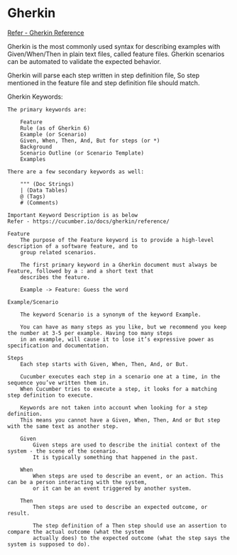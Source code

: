 # Gherkin 

[Refer - Gherkin Reference](https://cucumber.io/docs/gherkin/reference/)

Gherkin is the most commonly used syntax for describing examples with Given/When/Then in plain text files, called feature files. 
Gherkin scenarios can be automated to validate the expected behavior.

Gherkin will parse each step written in step definition file, So step mentioned in the feature file and step definition file 
should match.

Gherkin Keywords:

    The primary keywords are:
    
        Feature
        Rule (as of Gherkin 6)
        Example (or Scenario)
        Given, When, Then, And, But for steps (or *)
        Background
        Scenario Outline (or Scenario Template)
        Examples
        
    There are a few secondary keywords as well:
    
        """ (Doc Strings)
        | (Data Tables)
        @ (Tags)
        # (Comments)
        
    Important Keyword Description is as below
    Refer - https://cucumber.io/docs/gherkin/reference/
        
    Feature
        The purpose of the Feature keyword is to provide a high-level description of a software feature, and to 
        group related scenarios. 
            
        The first primary keyword in a Gherkin document must always be Feature, followed by a : and a short text that
        describes the feature.
        
        Example -> Feature: Guess the word
    
    Example/Scenario
    
        The keyword Scenario is a synonym of the keyword Example.
        
        You can have as many steps as you like, but we recommend you keep the number at 3-5 per example. Having too many steps 
        in an example, will cause it to lose it’s expressive power as specification and documentation.
    
    Steps
        Each step starts with Given, When, Then, And, or But.
    
        Cucumber executes each step in a scenario one at a time, in the sequence you’ve written them in. 
        When Cucumber tries to execute a step, it looks for a matching step definition to execute.
    
        Keywords are not taken into account when looking for a step definition. 
        This means you cannot have a Given, When, Then, And or But step with the same text as another step.
        
        Given
            Given steps are used to describe the initial context of the system - the scene of the scenario. 
            It is typically something that happened in the past.
        
        When
            When steps are used to describe an event, or an action. This can be a person interacting with the system, 
            or it can be an event triggered by another system.
        
        Then
            Then steps are used to describe an expected outcome, or result.
        
            The step definition of a Then step should use an assertion to compare the actual outcome (what the system 
            actually does) to the expected outcome (what the step says the system is supposed to do).